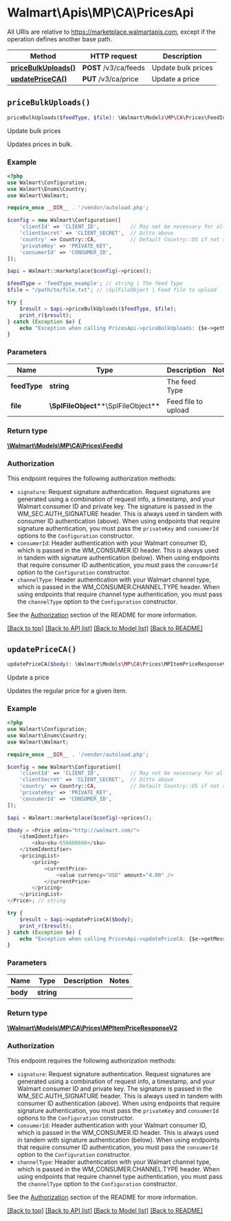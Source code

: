 # Walmart\Apis\MP\CA\PricesApi  
All URIs are relative to https://marketplace.walmartapis.com, except if the operation defines another base path.

| Method | HTTP request | Description |
| ------------- | ------------- | ------------- |
| [**priceBulkUploads()**](#priceBulkUploads) | **POST** /v3/ca/feeds | Update bulk prices |
| [**updatePriceCA()**](#updatePriceCA) | **PUT** /v3/ca/price | Update a price |


## `priceBulkUploads()`

```php
priceBulkUploads($feedType, $file): \Walmart\Models\MP\CA\Prices\FeedId
```
Update bulk prices

Updates prices in bulk.

### Example

```php
<?php
use Walmart\Configuration;
use Walmart\Enums\Country;
use Walmart\Walmart;

require_once __DIR__ . '/vendor/autoload.php';

$config = new Walmart\Configuration([
    'clientId' => 'CLIENT_ID',          // May not be necessary for all endpoints, particularly outside the US
    'clientSecret' => 'CLIENT_SECRET',  // Ditto above
    'country' => Country::CA,           // Default Country::US if not set
    'privateKey' => 'PRIVATE_KEY',
    'consumerId' => 'CONSUMER_ID',
]);

$api = Walmart::marketplace($config)->prices();

$feedType = 'feedType_example'; // string | The feed Type
$file = "/path/to/file.txt"; // \SplFileObject | Feed file to upload

try {
    $result = $api->priceBulkUploads($feedType, $file);
    print_r($result);
} catch (Exception $e) {
    echo "Exception when calling PricesApi->priceBulkUploads: {$e->getMessage()}\n";
}
```

### Parameters
| Name | Type | Description  | Notes |
| ------------- | ------------- | ------------- | ------------- |
| **feedType** | **string**| The feed Type | |
| **file** | **\SplFileObject****\SplFileObject**| Feed file to upload | |


### Return type

[**\Walmart\Models\MP\CA\Prices\FeedId**](../../../Models/MP/CA/Prices/FeedId.md)

### Authorization

This endpoint requires the following authorization methods:

* `signature`: Request signature authentication. Request signatures are generated using a combination of request info, a timestamp, and your Walmart consumer ID and private key. The signature is passed in the WM_SEC.AUTH_SIGNATURE header. This is always used in tandem with consumer ID authentication (above). When using endpoints that require signature authentication, you must pass the `privateKey` and `consumerId` options to the `Configuration` constructor.
* `consumerId`: Header authentication with your Walmart consumer ID, which is passed in the WM_CONSUMER.ID header. This is always used in tandem with signature authentication (below). When using endpoints that require consumer ID authentication, you must pass the `consumerId` option to the `Configuration` constructor.
* `channelType`: Header authentication with your Walmart channel type, which is passed in the WM_CONSUMER.CHANNEL.TYPE header. When using endpoints that require channel type authentication, you must pass the `channelType` option to the `Configuration` constructor.

See the [Authorization](../../../../README.md#authorization) section of the README for more information.


[[Back to top]](#) [[Back to API list]](../../../../README.md#supported-apis)
[[Back to Model list]](../../../Models/MP/CA)
[[Back to README]](../../../../README.md)

## `updatePriceCA()`

```php
updatePriceCA($body): \Walmart\Models\MP\CA\Prices\MPItemPriceResponseV2
```
Update a price

Updates the regular price for a given item.

### Example

```php
<?php
use Walmart\Configuration;
use Walmart\Enums\Country;
use Walmart\Walmart;

require_once __DIR__ . '/vendor/autoload.php';

$config = new Walmart\Configuration([
    'clientId' => 'CLIENT_ID',          // May not be necessary for all endpoints, particularly outside the US
    'clientSecret' => 'CLIENT_SECRET',  // Ditto above
    'country' => Country::CA,           // Default Country::US if not set
    'privateKey' => 'PRIVATE_KEY',
    'consumerId' => 'CONSUMER_ID',
]);

$api = Walmart::marketplace($config)->prices();

$body = <Price xmlns="http://walmart.com/">
    <itemIdentifier>
        <sku>sku-656666666</sku>
    </itemIdentifier>
    <pricingList>
        <pricing>
            <currentPrice>
                <value currency="USD" amount="4.00" />
            </currentPrice>
        </pricing>
    </pricingList>
</Price>; // string

try {
    $result = $api->updatePriceCA($body);
    print_r($result);
} catch (Exception $e) {
    echo "Exception when calling PricesApi->updatePriceCA: {$e->getMessage()}\n";
}
```

### Parameters
| Name | Type | Description  | Notes |
| ------------- | ------------- | ------------- | ------------- |
| **body** | **string**|  | |


### Return type

[**\Walmart\Models\MP\CA\Prices\MPItemPriceResponseV2**](../../../Models/MP/CA/Prices/MPItemPriceResponseV2.md)

### Authorization

This endpoint requires the following authorization methods:

* `signature`: Request signature authentication. Request signatures are generated using a combination of request info, a timestamp, and your Walmart consumer ID and private key. The signature is passed in the WM_SEC.AUTH_SIGNATURE header. This is always used in tandem with consumer ID authentication (above). When using endpoints that require signature authentication, you must pass the `privateKey` and `consumerId` options to the `Configuration` constructor.
* `consumerId`: Header authentication with your Walmart consumer ID, which is passed in the WM_CONSUMER.ID header. This is always used in tandem with signature authentication (below). When using endpoints that require consumer ID authentication, you must pass the `consumerId` option to the `Configuration` constructor.
* `channelType`: Header authentication with your Walmart channel type, which is passed in the WM_CONSUMER.CHANNEL.TYPE header. When using endpoints that require channel type authentication, you must pass the `channelType` option to the `Configuration` constructor.

See the [Authorization](../../../../README.md#authorization) section of the README for more information.


[[Back to top]](#) [[Back to API list]](../../../../README.md#supported-apis)
[[Back to Model list]](../../../Models/MP/CA)
[[Back to README]](../../../../README.md)
